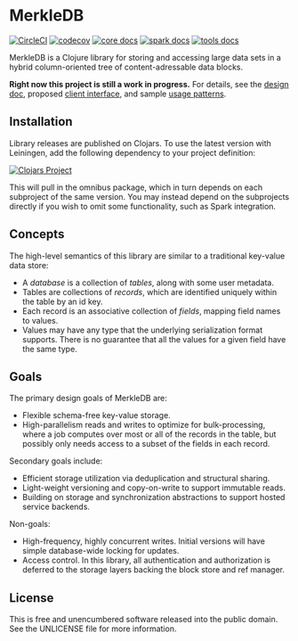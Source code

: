 MerkleDB
========

[![CircleCI](https://circleci.com/gh/greglook/merkle-db/tree/master.svg?style=shield&circle-token=e55e37284e553afef82aa79235cdfe201bd87b6f)](https://circleci.com/gh/greglook/merkle-db/tree/master)
[![codecov](https://codecov.io/gh/greglook/merkle-db/branch/master/graph/badge.svg)](https://codecov.io/gh/greglook/merkle-db)
[![core docs](https://img.shields.io/badge/doc-core-blue.svg)](https://greglook.github.io/merkle-db/codox/core/)
[![spark docs](https://img.shields.io/badge/doc-spark-blue.svg)](https://greglook.github.io/merkle-db/codox/spark/)
[![tools docs](https://img.shields.io/badge/doc-tools-blue.svg)](https://greglook.github.io/merkle-db/codox/tools/)

MerkleDB is a Clojure library for storing and accessing large data sets in a
hybrid column-oriented tree of content-adressable data blocks.

**Right now this project is still a work in progress.** For details, see the
[design doc](doc/design.md), proposed [client interface](doc/api.md), and sample
[usage patterns](doc/usage.md).


## Installation

Library releases are published on Clojars. To use the latest version with
Leiningen, add the following dependency to your project definition:

[![Clojars Project](http://clojars.org/mvxcvi/merkle-db/latest-version.svg)](http://clojars.org/mvxcvi/merkle-db)

This will pull in the omnibus package, which in turn depends on each subproject
of the same version. You may instead depend on the subprojects directly if you
wish to omit some functionality, such as Spark integration.


## Concepts

The high-level semantics of this library are similar to a traditional key-value
data store:

- A _database_ is a collection of _tables_, along with some user metadata.
- Tables are collections of _records_, which are identified uniquely within the
  table by an id key.
- Each record is an associative collection of _fields_, mapping field names to
  values.
- Values may have any type that the underlying serialization format supports.
  There is no guarantee that all the values for a given field have the same
  type.


## Goals

The primary design goals of MerkleDB are:

- Flexible schema-free key-value storage.
- High-parallelism reads and writes to optimize for bulk-processing, where a
  job computes over most or all of the records in the table, but possibly only
  needs access to a subset of the fields in each record.

Secondary goals include:

- Efficient storage utilization via deduplication and structural sharing.
- Light-weight versioning and copy-on-write to support immutable reads.
- Building on storage and synchronization abstractions to support hosted service
  backends.

Non-goals:

- High-frequency, highly concurrent writes. Initial versions will have simple
  database-wide locking for updates.
- Access control. In this library, all authentication and authorization is
  deferred to the storage layers backing the block store and ref manager.


## License

This is free and unencumbered software released into the public domain.
See the UNLICENSE file for more information.
